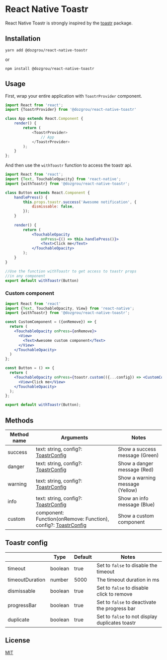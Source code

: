 # React Native Toastr

React Native Toastr is strongly inspired by the [toastr](https://github.com/CodeSeven/toastr) package.

## Installation

```
yarn add @dozgrou/react-native-toastr
```
or
```
npm install @dozgrou/react-native-toastr
```

## Usage

First, wrap your entire application with `ToastrProvider` component.

```js
import React from 'react';
import {ToastrProvider} from '@dozgrou/react-native-toastr'

class App extends React.Component {
    render() {
        return (
            <ToastrProvider>
                // App
            </ToastrProvider>
        );
    }
};
```

And then use the `withToastr` function to access the toastr api.

```jsx
import React from 'react';
import {Text, TouchableOpacity} from 'react-native';
import {withToastr} from '@dozgrou/react-native-toastr';

class Button extends React.Component {
    handlePress() {
        this.props.toastr.success('Awesome notification', {
            dismissable: false,
        });
    }
	
    render() {
        return (
            <TouchableOpacity
                onPress={() => this.handlePress()}>
                <Text>Click me</Text>
            </TouchableOpacity>
        );
    }
}

//Use the function withToastr to get access to toastr props
//in any component
export default withToastr(Button)
```

### Custom component

```jsx
import React from 'react'
import {Text, TouchableOpacity, View} from 'react-native';
import {withToastr} from '@dozgrou/react-native-toastr';

const CustomComponent = ({onRemove}) => {
  return (
    <TouchableOpacity onPress={onRemove}>
      <View>
        <Text>Awesome custom component</Text>
      </View>
    </TouchableOpacity>
  )
};

const Button = () => {
  return (
    <TouchableOpacity onPress={toastr.custom(({...config}) => <CustomComponent {...config} />)}>
      <View>Click me</View>
    </TouchableOpacity>
  );
};

export default withToastr(Button);
```

## Methods

| Method name   | Arguments                                                                         | Notes                             |
|---------------|-----------------------------------------------------------------------------------|-----------------------------------|
|success        | text: string, config?: [ToastrConfig](#toastr-config)                             | Show a success message (Green)    |
|danger         | text: string, config?: [ToastrConfig](#toastr-config)                             | Show a danger message (Red)       |
|warning        | text: string, config?: [ToastrConfig](#toastr-config)                             | Show a warning message (Yellow)   |
|info           | text: string, config?: [ToastrConfig](#toastr-config)                             | Show an info message (Blue)       |
|custom         | component: Function(onRemove: Function), config?: [ToastrConfig](#toastr-config)  | Show a custom component           |


## Toastr config
|                   | Type      | Default   | Notes                                             |
|-------------------|-----------|-----------|---------------------------------------------------|
| timeout           | boolean   | true      | Set to `false` to disable the timeout             |
| timeoutDuration   | number    | 5000      | The timeout duration in ms                        |
| dismissable       | boolean   | true      | Set to `false` to disable click to remove         |
| progressBar       | boolean   | true      | Set to `false` to deactivate the progress bar     |
| duplicate         | boolean   | true      | Set to `false` to not display duplicates toastr   |


## License
[MIT](license.md)
